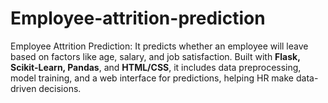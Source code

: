 # Employee-attrition-prediction
Employee Attrition Prediction: It predicts whether an employee will leave based on factors like age, salary, and job satisfaction. Built with **Flask, Scikit-Learn, Pandas**, and **HTML/CSS**, it includes data preprocessing, model training, and a web interface for predictions, helping HR make data-driven decisions. 
